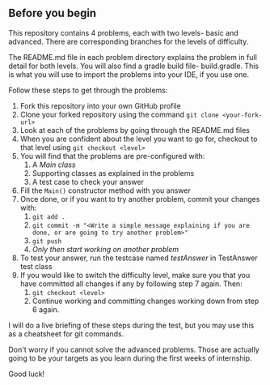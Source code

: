 Before you begin
---

This repository contains 4 problems, each with two levels- basic and advanced. There are corresponding branches for the levels of difficulty.

The README.md file in each problem directory explains the problem in full detail for both levels. You will also find a gradle build file- build.gradle. This is what you will use to import the problems into your IDE, if you use one.

Follow these steps to get through the problems:

1. Fork this repository into your own GitHub profile
2. Clone your forked repository using the command `git clone <your-fork-url>`
3. Look at each of the problems by going through the README.md files
4. When you are confident about the level you want to go for, checkout to that level using ` git checkout <level> `
5. You will find that the problems are pre-configured with:
    1. A *Main class*
    2. Supporting classes as explained in the problems
    3. A test case to check your answer
6. Fill the `Main()` constructor method with you answer
7. Once done, or if you want to try another problem, commit your changes with:
    1. `git add .`
    2. `git commit -m "<Write a simple message explaining if you are done, or are going to try another problem>"`
    3. `git push`
    4. *Only then start working on another problem*
8. To test your answer, run the testcase named *testAnswer* in TestAnswer test class
9. If you would like to switch the difficulty level, make sure you that you have committed all changes if any by following step 7 again. Then:
    1. `git checkout <level>`
    2. Continue working and committing changes working down from step 6 again.

I will do a live briefing of these steps during the test, but you may use this as a cheatsheet for git commands.

Don't worry if you cannot solve the advanced problems. Those are actually going to be your targets as you learn during the first weeks of internship.

Good luck!
